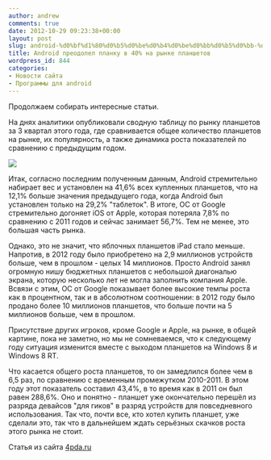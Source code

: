 ```yaml
---
author: andrew
comments: true
date: 2012-10-29 09:23:38+00:00
layout: post
slug: android-%d0%bf%d1%80%d0%b5%d0%be%d0%b4%d0%be%d0%bb%d0%b5%d0%bb-%d0%bf%d0%bb%d0%b0%d0%bd%d0%ba%d1%83-%d0%b2-40-%d0%bd%d0%b0-%d1%80%d1%8b%d0%bd%d0%ba%d0%b5-%d0%bf%d0%bb%d0%b0%d0%bd%d1%88%d0%b5%d1%82
title: Android преодолел планку в 40% на рынке планшетов
wordpress_id: 844
categories:
- Новости сайта
- Программы для android
---
```


Продолжаем собирать интересные статьи.





На днях аналитики опубликовали сводную таблицу по рынку планшетов за 3 квартал этого года, где сравнивается общее количество планшетов на рынке, их популярность, а также динамика роста показателей по сравнению с предыдущим годом.





![](http://s.4pda.ru/wp-content/uploads/2012/10/tablets-480x332.jpg)



<!-- more -->





Итак, согласно последним полученным данным, Android стремительно набирает вес и установлен на 41,6% всех купленных планшетов, что на 12,1% больше значения предыдущего года, когда Android был установлен только на 29,2% "таблеток". В итоге, ОС от Google стремительно догоняет iOS от Apple, которая потеряла 7,8% по сравнению с 2011 годов и сейчас занимает 56,7%. Тем не менее, это большая часть рынка.





Однако, это не значит, что яблочных планшетов iPad стало меньше. Напротив, в 2012 году было приобретено на 2,9 миллионов устройств больше, чем в прошлом - целых 14 миллионов. Просто Android занял огромную нишу бюджетных планшетов с небольшой диагональю экрана, которую несколько лет не могла заполнить компания Apple. Всвязи с этим, ОС от Google показывает более высокие темпы роста как в процентном, так и в абсолютном соотношении: в 2012 году было продано более 10 миллионов планшетов, что больше почти на 5 миллионов больше, чем в прошлом.





Присутствие других игроков, кроме Google и Apple, на рынке, в общей картине, пока не заметно, но мы не сомневаемся, что к следующему году ситуация изменится вместе с выходом планшетов на Windows 8 и Windows 8 RT.





Что касается общего роста планшетов, то он замедлился более чем в 6,5 раз, по сравнению с временным промежутком 2010-2011. В этом году этот показатель составил 43,4%, в то время как в 2011 он был равен 288,6%. Оно и понятно - планшет уже окончательно перешёл из разряда девайсов "для гиков" в разряд устройств для повседневного использования. Так что, почти все, кто хотел купить планшет, уже сделали это, так что в дальнейшем ждать серьёзных скачков роста этого рынка не стоит.





Статья из сайта [4pda.ru](http://4pda.ru/2012/10/26/76248/)
